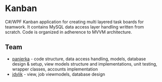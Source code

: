 # Kanban
C#/WPF Kanban application for creating multi layered task boards for teamwork. It contains MySQL data access layer handling written from scratch. Code is organized in adherence to MVVM architecture.

## Team
- [panierka](https://github.com/panierka) - code structure, data access handling, models, database design & setup, view models structure and implementations, unit testing, wrapper classes, accounts implementation
- [jdylik](https://github.com/jdylik) - view, job viewmodels, database design
